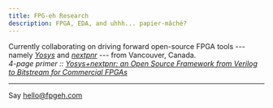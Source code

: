 ```yaml
---
title: FPG-eh Research
description: FPGA, EDA, and uhhh... papier-mâché?
---
```


Currently collaborating on driving forward open-source FPGA tools --- namely *[Yosys](https://github.com/YosysHQ/yosys)* and *[nextpnr](https://github.com/YosysHQ/nextpnr)* --- from Vancouver, Canada.  
_4-page primer :: [Yosys+nextpnr: an Open Source Framework from Verilog to Bitstream for Commercial FPGAs](https://arxiv.org/abs/1903.10407)_

----

Say [hello@fpgeh.com](mailto:hello@fpgeh.com)
